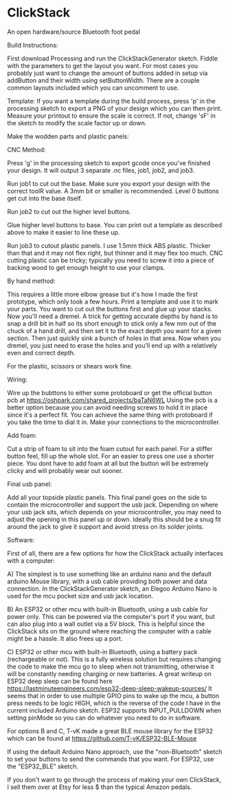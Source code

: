 # ClickStack
An open hardware/source Bluetooth foot pedal

Build Instructions:

First download Processing and run the ClickStackGenerator sketch.  Fiddle with the parameters to get the layout you want.  For most cases you probably just want to change the amount of buttons added in setup via addButton and their width using setButtonWidth.  There are a couple common layouts included which you can uncomment to use.

Template: If you want a template during the build process, press 'p' in the processing sketch to export a PNG of your design which you can then print. Measure your printout to ensure the scale is correct.  If not, change 'sF' in the sketch to modify the scale factor up or down.

Make the wodden parts and plastic panels:

CNC Method:

Press 'g' in the processing sketch to export gcode once you've finished your design.  It will output 3 separate .nc files, job1, job2, and job3.

Run job1 to cut out the base. Make sure you export your design with the correct toolR value.  A 3mm bit or smaller is recommended.   Level 0 buttons get cut into the base itself.  

Run job2 to cut out the higher level buttons.

Glue higher level buttons to base.  You can print out a template as described above to make it easier to line these up.

Run job3 to cutout plastic panels.  I use 1.5mm thick ABS plastic.  Thicker than that and it may not flex right, but thinner and it may flex too much.  CNC cutting plastic can be tricky; typically you need to screw it into a piece of backing wood to get enough height to use your clamps.

By hand method:

This requires a little more elbow grease but it's how I made the first prototype, which only took a few hours.
Print a template and use it to mark your parts.  You want to cut out the buttons first and glue up your stacks.
Now you'll need a dremel.  A trick for getting accurate depths by hand is to snap a drill bit in half so its short enough to stick only a few mm out of the chuck of a hand drill, and then set it to the exact depth you want for a given section.  Then just quickly sink a bunch of holes in that area.  Now when you dremel, you just need to erase the holes and you'll end up with a relatively even and correct depth.

For the plastic, scissors or shears work fine.  


Wiring:

Wire up the bubttons to either some protoboard or get the official button pcb at https://oshpark.com/shared_projects/baTaN6WL
Using the pcb is a better option because you can avoid needing screws to hold it in place since it's a perfect fit.  You can achieve the same thing with protoboard if you take the time to dial it in.  Make your connections to the microcontroller.

Add foam:

Cut a strip of foam to sit into the foam cutout for each panel.  For a stiffer button feel, fill up the whole slot.  For an easier to press one use
a shorter piece.  You dont have to add foam at all but the button will be extremely clicky and will probably wear out sooner.

Final usb panel:

Add all your topside plastic panels.  This final panel goes on the side to contain the microcontroller and support the usb jack.  Depending on where your usb jack sits, which depends on your microcontroller, you may need to adjust the opening in this panel up or down.  Ideally this should be a snug fit around the jack to give it support and avoid stress on its solder joints.


Software:

First of all, there are a few options for how the ClickStack actually interfaces with a computer:

A) The simplest is to use something like an arduino nano and the default arduino Mouse library, with a usb cable providing both power and data connection.  In the ClickStackGenerator sketch, an Elegoo Arduino Nano is used for the mcu pocket size and usb jack location. 

B) An ESP32 or other mcu with built-in Bluetooth, using a usb cable for power only.  This can be powered via the computer's port if you want, but can also plug into a wall outlet via a 5V block.  This is helpful since the ClickStack sits on the ground where reaching the computer with a cable might be a hassle.  It also frees up a port.

C)  ESP32 or other mcu with built-in Bluetooth, using a battery pack (rechargeable or not).  This is a fully wireless solution but requires changing the code to make the mcu go to sleep when not transmitting, otherwise it will be constantly needing charging or new batteries.  A great writeup on ESP32 deep sleep can be found here https://lastminuteengineers.com/esp32-deep-sleep-wakeup-sources/ It seems that in order to use multiple GPIO pins to wake up the mcu, a button press needs to be logic HIGH, which is the reverse of the code I have in the current included Arduino sketch.  ESP32 supports INPUT_PULLDOWN when setting pinMode so you can do whatever you need to do in software.

For options B and C, T-vK made a great BLE mouse library for the ESP32 which can be found at https://github.com/T-vK/ESP32-BLE-Mouse 

If using the default Arduino Nano approach, use the "non-Bluetooth" sketch to set your buttons to send the commands that you want.
For ESP32, use the "ESP32_BLE" sketch.


If you don't want to go through the process of making your own ClickStack, I sell them over at Etsy for less $ than the typical Amazon pedals.




